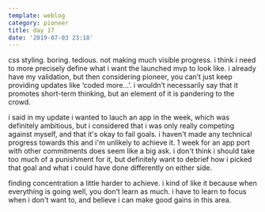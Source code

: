 ```yaml
---
template: weblog
category: pioneer
title: day 17
date: '2019-07-03 23:18'
---
```

css styling. boring. tedious. not making much visible progress. i think i need to more precisely define what i want the launched mvp to look like. i already have my validation, but then considering pioneer, you can’t just keep providing updates like ‘coded more…’. i wouldn’t necessarily say that it promotes short-term thinking, but an element of it is pandering to the crowd.

i said in my update i wanted to lauch an app in the week, which was definitely ambitious, but i considered that i was only really competing against myself, and that it's okay to fail goals. i haven't made any technical progress towards this and i'm unlikely to achieve it. 1 week for an app port with other commitments does seem like a big ask. i don't think i should take too much of a punishment for it, but definitely want to debrief how i picked that goal and what i could have done differently on either side.

finding concentration a little harder to achieve. i kind of like it because when everything is going well, you don’t learn as much. i have to learn to focus when i don't want to, and believe i can make good gains in this area.
